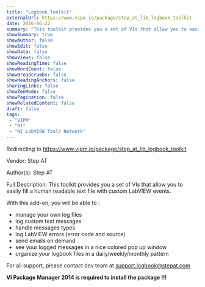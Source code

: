 ```yaml
---
title: "Logbook Toolkit"
externalUrl: https://www.vipm.io/package/step_at_lib_logbook_toolkit
date: 2016-06-22
summary: "This toolkit provides you a set of VIs that allow you to easilly fill a a text fill with custom labview events."
showSummary: true
showAuthor: false
showEdit: false
showData: false
showViews: false
showReadingTime: false
showWordCount: false
showBreadcrumbs: false
showHeadingAnchors: false
sharingLinks: false
showZenMode: false
showPagination: false
showRelatedContent: false
draft: false
tags:
 - "VIPM"
 - "NI"
 - "NI LabVIEW Tools Network"
---
```


Redirecting to https://www.vipm.io/package/step_at_lib_logbook_toolkit

Vendor: Step AT

Author(s): Step AT
 
Full Description:
This toolkit provides you a set of VIs that allow you to easily fill a human readable text file with custom LabVIEW events.

With this add-on, you will be able to :

- manage your own log files
- log custom text messages
- handle messages types
- log LabVIEW errors (error code and source)
- send emails on demand
- see your logged messages in a nice colored pop up window
- organize your logbook files in a daily/weekly/monthly pattern

For all support, please contact dev team at support.logbook@stepat.com

**VI Package Manager 2014 is required to install the package !!!**